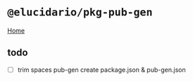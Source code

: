 # `@elucidario/pkg-pub-gen`

[Home](./docs/home.md)

## todo

- [ ] trim spaces pub-gen create package.json & pub-gen.json
